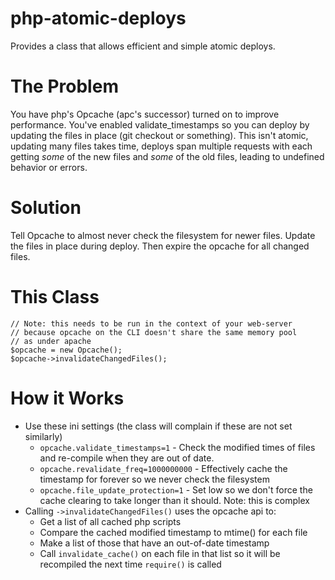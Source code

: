php-atomic-deploys
==================

Provides a class that allows efficient and simple atomic deploys.

The Problem
===========
You have php's Opcache (apc's successor) turned on to improve performance.
You've enabled validate_timestamps so you can deploy by updating the files in
place (git checkout or something). This isn't atomic, updating many files takes
time, deploys span multiple requests with each getting *some* of the new files
and *some* of the old files, leading to undefined behavior or errors.

Solution
========
Tell Opcache to almost never check the filesystem for newer files. Update the
files in place during deploy. Then expire the opcache for all changed files.

This Class
==========

    // Note: this needs to be run in the context of your web-server
    // because opcache on the CLI doesn't share the same memory pool
    // as under apache
    $opcache = new Opcache();
    $opcache->invalidateChangedFiles();

How it Works
============
* Use these ini settings (the class will complain if these are not set
  similarly)
  * `opcache.validate_timestamps=1` - Check the modified times of files and
    re-compile when they are out of date.
  * `opcache.revalidate_freq=1000000000` - Effectively cache the timestamp
    for forever so we never check the filesystem
  * `opcache.file_update_protection=1` - Set low so we don't force the
    cache clearing to take longer than it should. Note: this is complex
* Calling `->invalidateChangedFiles()` uses the opcache api to:
   * Get a list of all cached php scripts
   * Compare the cached modified timestamp to mtime() for each file
   * Make a list of those that have an out-of-date timestamp
   * Call `invalidate_cache()` on each file in that list so it will be
     recompiled the next time `require()` is called
